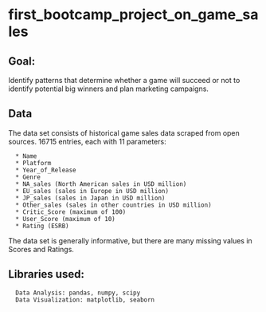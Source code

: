 # first_bootcamp_project_on_game_sales

## Goal:  

Identify patterns that determine whether a game will succeed or not to identify potential big winners and plan marketing campaigns.

## Data

The data set consists of historical game sales data scraped from open sources. 
16715 entries, each with 11 parameters: 

      * Name
      * Platform
      * Year_of_Release
      * Genre
      * NA_sales (North American sales in USD million)
      * EU_sales (sales in Europe in USD million)
      * JP_sales (sales in Japan in USD million)
      * Other_sales (sales in other countries in USD million)
      * Critic_Score (maximum of 100)
      * User_Score (maximum of 10)
      * Rating (ESRB)
  
  The data set is generally informative, but there are many missing values in Scores and Ratings.
  
  ## Libraries used: 
  
      Data Analysis: pandas, numpy, scipy
      Data Visualization: matplotlib, seaborn
